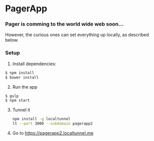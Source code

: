 # PagerApp

### Pager is comming to the world wide web soon...

However, the curious ones can set everything up locally, as described below.


### Setup

1. Install dependencies:

  ```bash
  $ npm install
  $ bower install
  ```

2. Run the app

  ```bash
  $ gulp
  $ npm start
  ```

3. Tunnel it

	```bash
	npm install -g localtunnel
	lt --port 3000 --subdomain pagerapp2
	```

4. Go to https://pagerapp2.localtunnel.me
	
